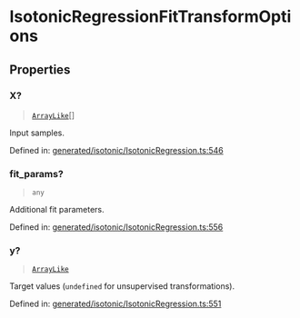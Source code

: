 # IsotonicRegressionFitTransformOptions

## Properties

### X?

> [`ArrayLike`](../types/ArrayLike.md)[]

Input samples.

Defined in:  [generated/isotonic/IsotonicRegression.ts:546](https://github.com/transitive-bullshit/scikit-learn-ts/blob/122b3c0/packages/sklearn/src/generated/isotonic/IsotonicRegression.ts#L546)

### fit\_params?

> `any`

Additional fit parameters.

Defined in:  [generated/isotonic/IsotonicRegression.ts:556](https://github.com/transitive-bullshit/scikit-learn-ts/blob/122b3c0/packages/sklearn/src/generated/isotonic/IsotonicRegression.ts#L556)

### y?

> [`ArrayLike`](../types/ArrayLike.md)

Target values (`undefined` for unsupervised transformations).

Defined in:  [generated/isotonic/IsotonicRegression.ts:551](https://github.com/transitive-bullshit/scikit-learn-ts/blob/122b3c0/packages/sklearn/src/generated/isotonic/IsotonicRegression.ts#L551)
